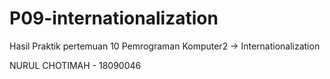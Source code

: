 # P09-internationalization
Hasil Praktik pertemuan 10 Pemrograman Komputer2 -> Internationalization


NURUL CHOTIMAH - 18090046
